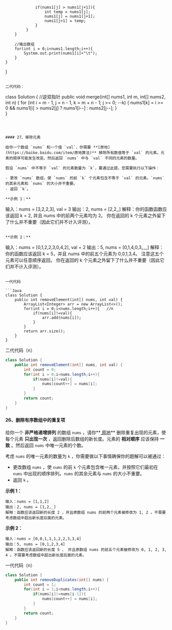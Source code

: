 
                 if(nums1[j] > nums1[j+1]){
                     int temp = nums1[j];
                     nums1[j] = nums1[j+1];
                     nums1[j+1] = temp;
                 }
             }
        }
		
        //输出数组
		for(int i = 0;i<nums1.length;i++){
			System.out.print(nums1[i]+"\t");
		}
    }
}
```

二代代码：

```
class Solution {
	//逆双指针
    public void merge(int[] nums1, int m, int[] nums2, int n) {
		for (int i = m - 1, j = n - 1, k = m + n - 1; j >= 0; --k) {
            nums1[k] = i >= 0 && nums1[i] > nums2[j] ? nums1[i--] : nums2[j--];
        }    
}
```



#### 27、移除元素

给你一个数组 `nums` 和一个值 `val`，你需要 **[原地](https://baike.baidu.com/item/原地算法)** 移除所有数值等于 `val` 的元素。元素的顺序可能发生改变。然后返回 `nums` 中与 `val` 不同的元素的数量。

假设 `nums` 中不等于 `val` 的元素数量为 `k`，要通过此题，您需要执行以下操作：

- 更改 `nums` 数组，使 `nums` 的前 `k` 个元素包含不等于 `val` 的元素。`nums` 的其余元素和 `nums` 的大小并不重要。
- 返回 `k`。

**示例 1：**

```
输入：nums = [3,2,2,3], val = 3
输出：2, nums = [2,2,_,_]
解释：你的函数函数应该返回 k = 2, 并且 nums 中的前两个元素均为 2。
你在返回的 k 个元素之外留下了什么并不重要（因此它们并不计入评测）。
```

**示例 2：**

```
输入：nums = [0,1,2,2,3,0,4,2], val = 2
输出：5, nums = [0,1,4,0,3,_,_,_]
解释：你的函数应该返回 k = 5，并且 nums 中的前五个元素为 0,0,1,3,4。
注意这五个元素可以任意顺序返回。
你在返回的 k 个元素之外留下了什么并不重要（因此它们并不计入评测）。
```

一代代码

```Java
class Solution {
    public int removeElement(int[] nums, int val) {
        ArrayList<Integer> arr = new ArrayList<>();	
        for(int i = 0;i<nums.length;i++){	//n
            if(nums[i]!=val){
                arr.add(nums[i]);
            }
        }
        return arr.size();
    }
}
```

二代代码（n）

```Java
class Solution {
    public int removeElement(int[] nums, int val) {
        int count = 0;
        for(int i = 0;i<nums.length;i++){
            if(nums[i]!=val){
                nums[count++] = nums[i];
            }
        }
        return count;
    }
}
```

#### 26、删除有序数组中的重复项

给你一个 **非严格递增排列** 的数组 `nums` ，请你**[ 原地](http://baike.baidu.com/item/原地算法)** 删除重复出现的元素，使每个元素 **只出现一次** ，返回删除后数组的新长度。元素的 **相对顺序** 应该保持 **一致** 。然后返回 `nums` 中唯一元素的个数。

考虑 `nums` 的唯一元素的数量为 `k` ，你需要做以下事情确保你的题解可以被通过：

- 更改数组 `nums` ，使 `nums` 的前 `k` 个元素包含唯一元素，并按照它们最初在 `nums` 中出现的顺序排列。`nums` 的其余元素与 `nums` 的大小不重要。
- 返回 `k` 。

**示例 1：**

```
输入：nums = [1,1,2]
输出：2, nums = [1,2,_]
解释：函数应该返回新的长度 2 ，并且原数组 nums 的前两个元素被修改为 1, 2 。不需要考虑数组中超出新长度后面的元素。
```

**示例 2：**

```
输入：nums = [0,0,1,1,1,2,2,3,3,4]
输出：5, nums = [0,1,2,3,4]
解释：函数应该返回新的长度 5 ， 并且原数组 nums 的前五个元素被修改为 0, 1, 2, 3, 4 。不需要考虑数组中超出新长度后面的元素。
```

一代代码（n）

```Java
class Solution {
    public int removeDuplicates(int[] nums) {
        int count = 1;
        for(int i = 1;i<nums.length;i++){
            if(nums[i]!=nums[i-1]){
                nums[count++] = nums[i];
            }
        }
        return count;
    }
}
```

